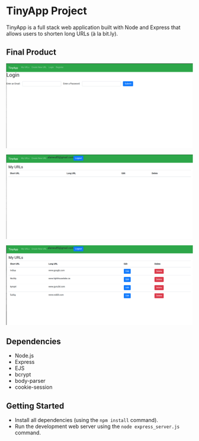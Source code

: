 # TinyApp Project

TinyApp is a full stack web application built with Node and Express that allows users to shorten long URLs (à la bit.ly).

## Final Product

!["TinyApp login page"](https://github.com/ASynapz/tinyapp/blob/master/docs/login-page.png?raw=true)

!["Successfully Logged in"](https://github.com/ASynapz/tinyapp/blob/master/docs/logged-in-page.png?raw=true)

!["URLs page displaying short and long URLs"](https://github.com/ASynapz/tinyapp/blob/master/docs/my-urls-page.png?raw=true)

## Dependencies

- Node.js
- Express
- EJS
- bcrypt
- body-parser
- cookie-session

## Getting Started

- Install all dependencies (using the `npm install` command).
- Run the development web server using the `node express_server.js` command.